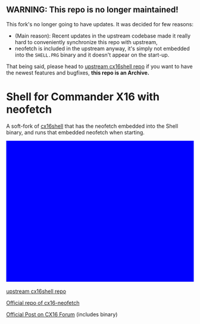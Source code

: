 ## **WARNING:** This repo is no longer maintained!
This fork's no longer going to have updates. It was decided for few reasons:

- (Main reason): Recent updates in the upstream codebase made it really hard to conveniently synchronize this repo with upstream,
- neofetch is included in the upstream anyway, it's simply not embedded into the `SHELL.PRG` binary and it doesn't appear on the start-up.

That being said, please head to [upstream cx16shell repo](https://github.com/irmen/cx16shell) if you want to have the newest features and bugfixes, **this repo is an Archive.**

# Shell for Commander X16 with neofetch

A soft-fork of [cx16shell](https://github.com/irmen/cx16shell) that has the neofetch embedded into the Shell binary, and runs that embedded neofetch when starting.

![Shell screenshot](./.READMErsc/anim.gif "Animation of the shell starting in X16 emulator")

[upstream cx16shell repo](https://github.com/irmen/cx16shell)

[Official repo of cx16-neofetch](https://github.com/adiee5/cx16-neofetch)

[Official Post on CX16 Forum](https://cx16forum.com/forum/viewtopic.php?t=6769) (includes binary)